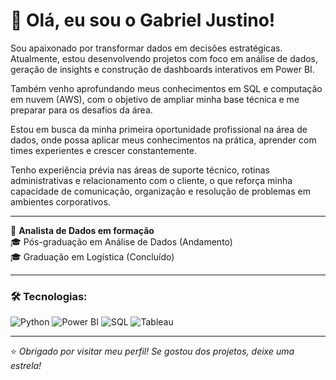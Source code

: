 # 👋 Olá, eu sou o Gabriel Justino!

Sou apaixonado por transformar dados em decisões estratégicas. Atualmente, estou desenvolvendo projetos com foco em análise de dados, geração de insights e construção de dashboards interativos em Power BI.

Também venho aprofundando meus conhecimentos em SQL e computação em nuvem (AWS), com o objetivo de ampliar minha base técnica e me preparar para os desafios da área.

Estou em busca da minha primeira oportunidade profissional na área de dados, onde possa aplicar meus conhecimentos na prática, aprender com times experientes e crescer constantemente.

Tenho experiência prévia nas áreas de suporte técnico, rotinas administrativas e relacionamento com o cliente, o que reforça minha capacidade de comunicação, organização e resolução de problemas em ambientes corporativos.

---

🎯 **Analista de Dados em formação**  
🎓 Pós-graduação em Análise de Dados (Andamento)   
🎓 Graduação em Logística (Concluído)  

---

### 🛠️ Tecnologias:
![Python](https://img.shields.io/badge/Python-3776AB?style=flat&logo=python&logoColor=white)
![Power BI](https://img.shields.io/badge/Power%20BI-F2C811?style=flat&logo=powerbi&logoColor=black)
![SQL](https://img.shields.io/badge/SQL-025E8C?style=flat&logo=mysql&logoColor=white)
![Tableau](https://img.shields.io/badge/Tableau-E97627?style=flat&logo=tableau&logoColor=white)

---

⭐ _Obrigado por visitar meu perfil! Se gostou dos projetos, deixe uma estrela!_
